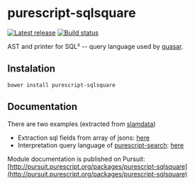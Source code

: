 # purescript-sqlsquare

[![Latest release](http://img.shields.io/github/release/slamdata/purescript-sqlsquare.svg)](https://github.com/slamdata/purescript-sqlsquare/releases)
[![Build status](https://travis-ci.org/slamdata/purescript-sqlsquare.svg?branch=master)](https://travis-ci.org/slamdata/purescript-sqlsquare)

AST and printer for SQL² -- query language used by [quasar](https://github.com/quasar-analytics/quasar).

## Instalation

```
bower install purescript-sqlsquare
```

## Documentation

There are two examples (extracted from [slamdata](https://github.com/slamdata/slamdata))
+ Extraction sql fields from array of jsons: [here](test/src/Test/Argonaut.purs)
+ Interpretation query language of [purescript-search](https://github.com/slamdata/purescript-search):
[here](test/src/Test/Search.purs)


Module documentation is published on Pursuit: [http://pursuit.purescript.org/packages/purescript-sqlsquare](http://pursuit.purescript.org/packages/purescript-sqlsquare)
